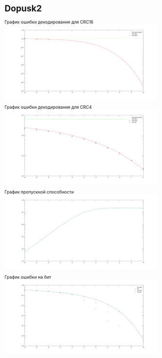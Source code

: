 # Dopusk2
График ошибки декодирования для СRC16
![Image alt](https://github.com/skid45/Dopusk2/blob/master/dop2testsarr2.png)

График ошибки декодирования для СRC4
![Image alt](https://github.com/skid45/Dopusk2/blob/master/2dopCRC4Ped.png)


График пропускной способности
![Image alt](https://github.com/skid45/Dopusk2/blob/master/Ttestsarr2.png)

График ошибки на бит
![Image alt](https://github.com/skid45/Dopusk2/blob/master/2dopPb.png)
